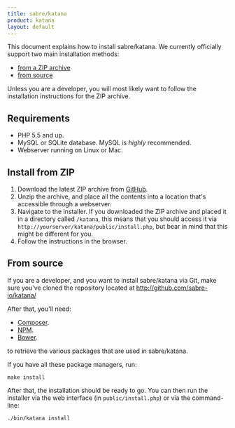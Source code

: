 ```yaml
---
title: sabre/katana
product: katana
layout: default
---
```


This document explains how to install sabre/katana. We currently officially
support two main installation methods:

* [from a ZIP archive](#install-from-zip)
* [from source](#install-from-source)

Unless you are a developer, you will most likely want to follow the
installation instructions for the ZIP archive.

Requirements
------------

* PHP 5.5 and up.
* MySQL or SQLite database. MySQL is _highly_ recommended.
* Webserver running on Linux or Mac.


Install from ZIP
----------------

1. Download the latest ZIP archive from [GitHub][1].
2. Unzip the archive, and place all the contents into a location that's
   accessible through a webserver.
3. Navigate to the installer. If you downloaded the ZIP archive and placed it
   in a directory called `/katana`, this means that you should access it via
   `http://yourserver/katana/public/install.php`, but bear in mind that this
   might be different for you.
4. Follow the instructions in the browser.


From source
-----------

If you are a developer, and you want to install sabre/katana via Git, make
sure you've cloned the repository located at <http://github.com/sabre-io/katana/>

After that, you'll need:

* [Composer][2].
* [NPM][3].
* [Bower][4].

to retrieve the various packages that are used in sabre/katana.

If you have all these package managers, run:

    make install

After that, the installation should be ready to go. You can then run the
installer via the web interface (in `public/install.php`) or via the
command-line:

    ./bin/katana install

[1]: https://github.com/sabre-io/katana/releases/
[2]: http://getcomposer.org/
[3]: http://www.npmjs.com
[4]: http://bower.io
